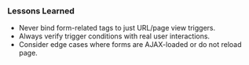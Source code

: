 ### Lessons Learned

- Never bind form-related tags to just URL/page view triggers.
- Always verify trigger conditions with real user interactions.
- Consider edge cases where forms are AJAX-loaded or do not reload page.